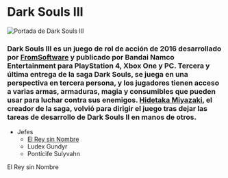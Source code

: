 # Dark Souls III

![Portada de Dark Souls III](https://i0.wp.com/metodologic.net/wp-content/uploads/2016/04/Dark_Souls_III_portada.jpg?fit=800%2C571&ssl=1 "Portada de Dark Souls III")

### Dark Souls III es un juego de rol de acción de 2016 desarrollado por [FromSoftware](https://es.wikipedia.org/wiki/FromSoftware) y publicado por Bandai Namco Entertainment para PlayStation 4, Xbox One y PC. Tercera y última entrega de la saga Dark Souls, se juega en una perspectiva en tercera persona, y los jugadores tienen acceso a varias armas, armaduras, magia y consumibles que pueden usar para luchar contra sus enemigos. [Hidetaka Miyazaki](https://es.wikipedia.org/wiki/Hidetaka_Miyazaki), el creador de la saga, volvió para dirigir el juego tras dejar las tareas de desarrollo de Dark Souls II en manos de otros.

* Jefes
    * <a href="#reysinnombre">El Rey sin Nombre</a>
    * Ludex Gundyr
    * Pontícife Sulyvahn

<div id="reysinnombre">El Rey sin Nombre</div>
